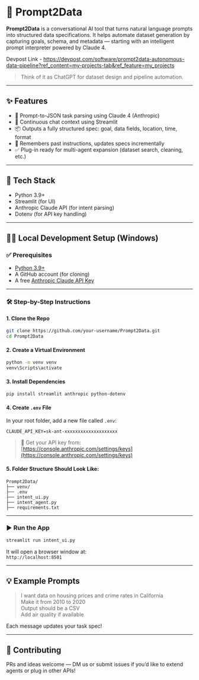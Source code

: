 
# 🚀 Prompt2Data

**Prompt2Data** is a conversational AI tool that turns natural language prompts into structured data specifications. It helps automate dataset generation by capturing goals, schema, and metadata — starting with an intelligent prompt interpreter powered by Claude 4.

Devpost Link - https://devpost.com/software/prompt2data-autonomous-data-pipeline?ref_content=my-projects-tab&ref_feature=my_projects

> Think of it as ChatGPT for dataset design and pipeline automation.

---

## ✨ Features

- 🧠 Prompt-to-JSON task parsing using Claude 4 (Anthropic)
- 💬 Continuous chat context using Streamlit
- 📦 Outputs a fully structured spec: goal, data fields, location, time, format
- 🔁 Remembers past instructions, updates specs incrementally
- ✅ Plug-in ready for multi-agent expansion (dataset search, cleaning, etc.)

---

## 🧰 Tech Stack

- Python 3.9+
- Streamlit (for UI)
- Anthropic Claude API (for intent parsing)
- Dotenv (for API key handling)

---

## 🧑‍💻 Local Development Setup (Windows)

### ✅ Prerequisites

- [Python 3.9+](https://www.python.org/downloads/windows/)
- A GitHub account (for cloning)
- A free [Anthropic Claude API Key](https://console.anthropic.com)

---

### 🛠 Step-by-Step Instructions

#### 1. Clone the Repo
```bash
git clone https://github.com/your-username/Prompt2Data.git
cd Prompt2Data
```

#### 2. Create a Virtual Environment
```bash
python -m venv venv
venv\Scripts\activate
```

#### 3. Install Dependencies
```bash
pip install streamlit anthropic python-dotenv
```


#### 4. Create `.env` File
In your root folder, add a new file called `.env`:
```
CLAUDE_API_KEY=sk-ant-xxxxxxxxxxxxxxxxxxxx
```

> 🔐 Get your API key from: [https://console.anthropic.com/settings/keys](https://console.anthropic.com/settings/keys)

#### 5. Folder Structure Should Look Like:
```
Prompt2Data/
├── venv/
├── .env
├── intent_ui.py
├── intent_agent.py
├── requirements.txt
```

---

### ▶️ Run the App

```bash
streamlit run intent_ui.py
```

It will open a browser window at:  
`http://localhost:8501`

---

## 💡 Example Prompts

> I want data on housing prices and crime rates in California  
> Make it from 2010 to 2020  
> Output should be a CSV  
> Add air quality if available

Each message updates your task spec!



---

## 🤝 Contributing

PRs and ideas welcome — DM us or submit issues if you’d like to extend agents or plug in other APIs!
